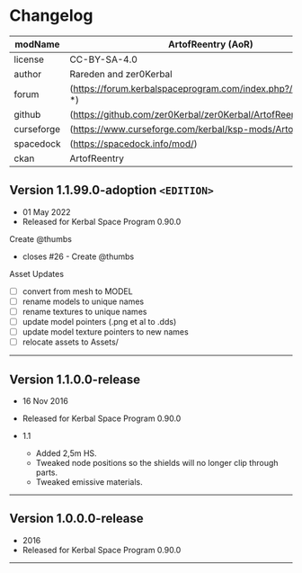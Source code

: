 ﻿# Changelog  

| modName    | ArtofReentry (AoR)                                              |
| ---------- | --------------------------------------------------------------- |
| license    | CC-BY-SA-4.0                                                    |
| author     | Rareden and zer0Kerbal                                          |
| forum      | (https://forum.kerbalspaceprogram.com/index.php?/topic/89638-*) |
| github     | (https://github.com/zer0Kerbal/zer0Kerbal/ArtofReentry)         |
| curseforge | (https://www.curseforge.com/kerbal/ksp-mods/ArtofReentry)       |
| spacedock  | (https://spacedock.info/mod/)                                   |
| ckan       | ArtofReentry                                                    |

## Version 1.1.99.0-adoption `<EDITION>`

* 01 May 2022
* Released for Kerbal Space Program 0.90.0

Create @thumbs
* closes #26 - Create @thumbs


Asset Updates
* [ ] convert from mesh to MODEL
* [ ] rename models to unique names
* [ ] rename textures to unique names
* [ ] update model pointers (.png et al to .dds)
* [ ] update model texture pointers to new names
* [ ] relocate assets to Assets/

---

## Version 1.1.0.0-release

* 16 Nov 2016
* Released for Kerbal Space Program 0.90.0

* 1.1
  * Added 2,5m HS.
  * Tweaked node positions so the shields will no longer clip through parts.
  * Tweaked emissive materials.

---

## Version 1.0.0.0-release

* 2016
* Released for Kerbal Space Program 0.90.0

---

<!-- CC BY-ND 4.0 zer0Kerbal -->
